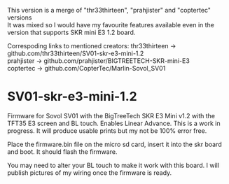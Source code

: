 This version is a merge of "thr33thirteen", "prahjister" and "coptertec" versions <br>
It was mixed so I would have my favourite features available even in the version that supports SKR mini E3 1.2 board. <br>

Correspoding links to mentioned creators: 
 thr33thirteen  -> github.com/thr33thirteen/SV01-skr-e3-mini-1.2 <br>
 prahjister     -> github.com/prahjister/BIGTREETECH-SKR-mini-E3 <br>
 coptertec      -> github.com/CopterTec/Marlin-Sovol_SV01 <br>

# SV01-skr-e3-mini-1.2
Firmware for Sovol SV01 with the BigTreeTech SKR E3 Mini v1.2 with the TFT35 E3 screen and BL touch. Enables Linear Advance. 
This is a work in progress. It will produce usable prints but my not be 100% error free.

Place the firmware.bin file on the micro sd card, insert it into the skr board and boot. It should flash the firmware.

You may need to alter your BL touch to make it work with this board. I will publish pictures of my wiring once the firmware is ready.

